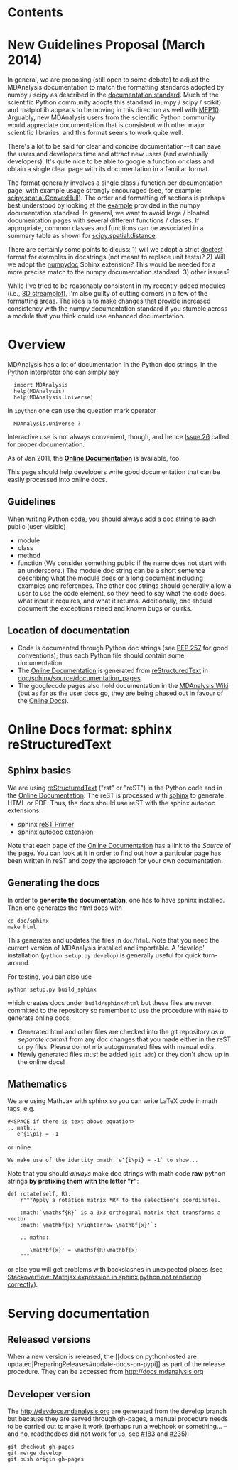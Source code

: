 # Contents #


# New Guidelines Proposal (March 2014) #
In general, we are proposing (still open to some debate) to adjust the MDAnalysis documentation to match the formatting standards adopted by numpy / scipy as described in the [documentation standard](https://github.com/numpy/numpy/blob/master/doc/HOWTO_DOCUMENT.rst.txt). Much of the scientific Python community adopts this standard (numpy / scipy / scikit) and matplotlib appears to be moving in this direction as well with [MEP10](https://github.com/matplotlib/matplotlib/wiki/Mep10). Arguably, new MDAnalysis users from the scientific Python community would appreciate documentation that is consistent with other major scientific libraries, and this format seems to work quite well.

There's a lot to be said for clear and concise documentation--it can save the users and developers time and attract new users (and eventually developers). It's quite nice to be able to google a function or class and obtain a single clear page with its documentation in a familiar format.

The format generally involves a single class / function per documentation page, with example usage strongly encouraged (see, for example: [scipy.spatial.ConvexHull](http://docs.scipy.org/doc/scipy-dev/reference/generated/scipy.spatial.ConvexHull.html)). The order and formatting of sections is perhaps best understood by looking at the [example](https://github.com/numpy/numpy/blob/master/doc/example.py) provided in the numpy documentation standard. In general, we want to avoid large / bloated documentation pages with several different functions / classes. If appropriate, common classes and functions can be associated in a summary table as shown for [scipy.spatial.distance](http://docs.scipy.org/doc/scipy/reference/spatial.distance.html).

There are certainly some points to dicuss: 1) will we adopt a strict [doctest](http://docs.python.org/library/doctest.html) format for examples in docstrings (not meant to replace unit tests)? 2) Will we adopt the [numpydoc](https://pypi.python.org/pypi/numpydoc) Sphinx extension? This would be needed for a more precise match to the numpy documentation standard. 3) other issues?

While I've tried to be reasonably consistent in my recently-added modules (i.e., [3D streamplot](http://mdanalysis.googlecode.com/git-history/develop/package/doc/html/documentation_pages/visualization/streamlines_3D.html)), I'm also guilty of cutting corners in a few of the formatting areas. The idea is to make changes that provide increased consistency with the numpy documentation standard if you stumble across a module that you think could use enhanced documentation.


# Overview #
MDAnalysis has a lot of documentation in the Python doc strings. In the Python interpreter one can simply say
```
  import MDAnalysis
  help(MDAnalysis)
  help(MDAnalysis.Universe)
```
In `ipython` one can use the question mark operator
```
  MDAnalysis.Universe ?
```
Interactive use is not always convenient, though, and hence [Issue 26](http://issues.mdanalysis.org/26) called for proper documentation.

As of Jan 2011, the **[Online Documentation](http://mdanalysis.googlecode.com/git/doc/html/index.html)** is available, too.

This page should help developers write good documentation that can be easily processed into online docs.



## Guidelines ##

When writing Python code, you should always add a doc string to each public (user-visible)
  * module
  * class
  * method
  * function
(We consider something public if the name does not start with an underscore.)
The module doc string can be a short sentence describing what the module does or a long document including examples and references. The other doc strings should generally allow a user to use the code element, so they need to say what the code does, what input it requires, and what it returns. Additionally, one should document the exceptions raised and known bugs or quirks.

## Location of documentation ##
  * Code is documented through Python doc strings (see [PEP 257](http://www.python.org/dev/peps/pep-0257/) for good conventions); thus each Python file should contain some documentation.
  * The [Online Documentation](http://mdanalysis.googlecode.com/git/doc/html/index.html) is generated from [reStructuredText](http://docutils.sourceforge.net/rst.html) in [doc/sphinx/source/documentation\_pages](http://code.google.com/p/mdanalysis/source/browse/#git%2Fpackage%2Fdoc%2Fsphinx%2Fsource%2Fdocumentation_pages).
  * The googlecode pages also hold documentation in the [MDAnalysis Wiki](http://code.google.com/p/mdanalysis/w/list) (but as far as the user docs go, they are being phased out in favour of the [Online Docs](http://mdanalysis.googlecode.com/git/doc/html/index.html)).


# Online Docs format: sphinx reStructuredText #

## Sphinx basics ##
We are using [reStructuredText](http://docutils.sourceforge.net/rst.html) ("rst" or "reST") in the Python code and in the [Online Documentation](http://mdanalysis.googlecode.com/git/doc/html/index.html). The reST is processed with [sphinx](http://sphinx.pocoo.org/) to generate HTML or PDF. Thus, the docs should use reST with the sphinx autodoc extensions:
  * sphinx [reST Primer](http://sphinx.pocoo.org/rest.html)
  * sphinx [autodoc extension](http://sphinx.pocoo.org/ext/autodoc.html)

Note that each page of the  [Online Documentation](http://mdanalysis.googlecode.com/git/doc/html/index.html) has a link to the _Source_ of the page. You can look at it in order to find out how a particular page has been written in reST and copy the approach for your own documentation.

## Generating the docs ##
In order to **generate the documentation**, one has to have sphinx installed. Then one generates the html docs with
```
cd doc/sphinx
make html
```
This generates and updates the files in `doc/html`. Note that you need the current version of MDAnalysis installed and importable. A 'develop' installation (`python setup.py develop`) is generally useful for quick turn-around.

For testing, you can also use
```
python setup.py build_sphinx
```
which creates docs under `build/sphinx/html` but these files are never committed to the repository so remember to use the procedure with `make` to generate online docs.

* Generated html and other files are checked into the git repository _as a separate commit_ from any doc changes that you made either in the reST or py files. Please do not mix autogenerated files with manual edits. 
* Newly generated files _must_ be added (`git add`) or they don't show up in the online docs!

## Mathematics ##
We are using MathJax with sphinx so you can write LaTeX code in math tags, e.g.
```
#<SPACE if there is text above equation>
.. math::
   e^{i\pi} = -1
```
or inline
```
We make use of the identity :math:`e^{i\pi} = -1` to show...
```

Note that you should _always_ make doc strings with math code **raw** python strings **by prefixing them with the letter "r"**:
```
def rotate(self, R):
    r"""Apply a rotation matrix *R* to the selection's coordinates.

    :math:`\mathsf{R}` is a 3x3 orthogonal matrix that transforms a vector
    :math:`\mathbf{x} \rightarrow \mathbf{x}'`:

    .. math::

       \mathbf{x}' = \mathsf{R}\mathbf{x}
    """
```
or else you will get problems with backslashes in unexpected places (see [Stackoverflow: Mathjax expression in sphinx python not rendering correctly](http://stackoverflow.com/questions/16468397/mathjax-expression-in-sphinx-python-not-rendering-correclty")).

# Serving documentation #
## Released versions ##
When a new version is released, the [[docs on pythonhosted are updated|PreparingReleases#update-docs-on-pypi]] as part of the release procedure. They can be accessed from http://docs.mdanalysis.org

## Developer version ##
The http://devdocs.mdanalysis.org are generated from the develop branch but because they are served through gh-pages, a manual procedure needs to be carried out to make it work (perhaps run a webhook or something... – and no, readthedocs did not work for us, see [#183](https://github.com/MDAnalysis/mdanalysis/issues/183) and [#235](https://github.com/MDAnalysis/mdanalysis/issues/235)):

```
git checkout gh-pages
git merge develop
git push origin gh-pages
```



